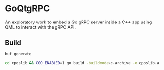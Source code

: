# GoQtgRPC

An exploratory work to embed a Go gRPC server inside a C++ app using QML to interact with the gRPC API.


## Build

```sh
buf generate

cd cposlib && CGO_ENABLED=1 go build -buildmode=c-archive -o cposlib.a ./cposlib.go
```
